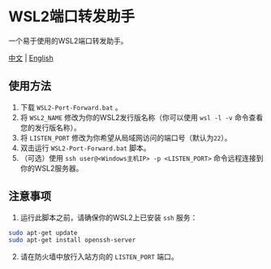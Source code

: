 # WSL2端口转发助手

一个易于使用的WSL2端口转发助手。

[中文](./README-zh.md) | [English](./README.md)

## 使用方法
1. 下载 `WSL2-Port-Forward.bat` 。
2. 将 `WSL2_NAME` 修改为你的WSL2发行版名称（你可以使用 `wsl -l -v` 命令查看您的发行版名称）。
3. 将 `LISTEN_PORT` 修改为你希望从局域网访问的端口号（默认为`22`）。
4. 双击运行 `WSL2-Port-Forward.bat` 脚本。
5. （可选）使用 `ssh user@<Windows主机IP> -p <LISTEN_PORT>` 命令远程连接到你的WSL2服务器。
## 注意事项
1. 运行此脚本之前，请确保你的WSL2上已安装 `ssh` 服务：
```bash
sudo apt-get update
sudo apt-get install openssh-server
```
2. 请在防火墙中放行入站方向的 `LISTEN_PORT` 端口。
